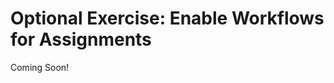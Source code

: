 # Optional Exercise: Enable Workflows for Assignments

Coming Soon!

<!--

Note to the editor: I had to change some snippet instructions to remove the !--, #--, or -- in order to comment out the entire file. Make sure to review and ensure the snippets are correct.

#### Exercise Goals

- Add WorkflowInstance reference to service.xml
- Manage WorkflowInstance resources in the Assignment local service
- Create an Assignment workflow handler
- Implement support for status in the getter methods
- Implement support for workflow status in the ViewAssignmentsMVCRenderCommand
- Implement support for workflow status in the JSP files
- Test the application

<div class="note">
Note: This exercise is optional. It is not written as step-by-step exercises so that you can explore and experiment more.
</div>

</div>
	
#### Add WorkflowInstance Reference to service.xml

Remember how in the *Integrate with the Asset Framework* exercise we added the status fields to the Assignment entity. These fields are also required in integrating with the Workflow framework. 

We'll make the [WorkflowInstanceLink](https://github.com/liferay/liferay-portal/blob/7.3.x/portal-kernel/src/com/liferay/portal/kernel/model/WorkflowInstanceLink.java) service , which is responsible for creating workflow resources for model entities, available in the Assignment local service.

Open the `service.xml` in the *gradebook-service* module and add `WorkflowInstanceLink` to the Assignment entity's references. Then rebuild the service.

```xml
<reference entity="WorkflowInstanceLink" package-path="com.liferay.portal" />
```

<div class="page"></div>

#### Manage WorkflowInstanceLink Resources in the Assignment Local Service

Workflows are bound to model entities with WorkflowInstanceLink resources. Like with permission and Asset resources, we have to take care of managing these resources in the Assignment local service. Open the class `com.liferay.training.gradebook.service.impl.AssignmentLocalServiceImpl` in the *gradebook-service* module. Implement a new method for creating a WorkflowInstanceLink as shown in the code below. Organize the missing imports and save the class.

```java
protected Assignment startWorkflowInstance(
	long userId, Assignment assignment, ServiceContext serviceContext)
	throws PortalException {

	Map<String, Serializable> workflowContext = new HashMap();

	String userPortraitURL = StringPool.BLANK;
	String userURL = StringPool.BLANK;

	if (serviceContext.getThemeDisplay() != null) {
		User user = userLocalService.getUser(userId);

		userPortraitURL =
			user.getPortraitURL(serviceContext.getThemeDisplay());
		userURL = user.getDisplayURL(serviceContext.getThemeDisplay());
	}

	workflowContext.put(
		WorkflowConstants.CONTEXT_USER_PORTRAIT_URL, userPortraitURL);
	workflowContext.put(WorkflowConstants.CONTEXT_USER_URL, userURL);
```

< pagebreak for pdf book >

```java
	return WorkflowHandlerRegistryUtil.startWorkflowInstance(
		assignment.getCompanyId(), assignment.getGroupId(), userId,
		Assignment.class.getName(), assignment.getAssignmentId(),
		assignment, serviceContext, workflowContext);
}
```

Next, implement updating the status fields and managing WorkFlowInstances on creating and deleting Assignments by adding setting status fields and creating a WorkFlowInstanceLink in the `addAssignment()` method. Replace the method's code with the following. See the highlighted lines below for changes.

```java
public Assignment addAssignment(long groupId, Map<Locale, String> titleMap, Map<Locale, String> description,
		Date dueDate, ServiceContext serviceContext) throws PortalException {

	// Validate assignment parameters.

	_assignmentValidator.validate(titleMap, description, dueDate);

	// Get group and user.

	Group group = groupLocalService.getGroup(groupId);

	long userId = serviceContext.getUserId();

	User user = userLocalService.getUser(userId);

	// Generate primary key for the assignment.

	long assignmentId = counterLocalService.increment(Assignment.class.getName());

	// Create assigment. This doesn't yet persist the entity.

	Assignment assignment = createAssignment(assignmentId);

	// Populate fields.

	assignment.setCompanyId(group.getCompanyId());
	assignment.setCreateDate(serviceContext.getCreateDate(new Date()));
	assignment.setDueDate(dueDate);
	assignment.setDescription(description);
	assignment.setGroupId(groupId);
	assignment.setModifiedDate(serviceContext.getModifiedDate(new Date()));
	assignment.setTitleMap(titleMap);
	assignment.setUserId(userId);
	assignment.setUserName(user.getScreenName());
	
	// Set Status fields.
	
	assignment.setStatus(WorkflowConstants.STATUS_DRAFT);
	assignment.setStatusByUserId(userId);
	assignment.setStatusByUserName(user.getFullName());
	assignment.setStatusDate(serviceContext.getModifiedDate(null));		

	// Persist assignment to database.
	
	assignment = super.addAssignment(assignment);

	// Add permission resources.

	boolean portletActions = false;
	boolean addGroupPermissions = true;
	boolean addGuestPermissions = true;
	resourceLocalService.addResources(group.getCompanyId(), groupId, userId, Assignment.class.getName(),
			assignment.getAssignmentId(), portletActions, addGroupPermissions, addGuestPermissions);
	
	// Update asset.

	updateAsset(assignment, serviceContext);

	// Start workflow instance and return the assignment.
	 
	return startWorkflowInstance(userId, assignment, serviceContext);
}
```

Implement code for deleting the WorkflowInstanceLink in `deleteAssignment()`. Replace the existing code with something similar to the following. See highlighted rows for changes and don't forget to organize missing imports.

```java
public Assignment deleteAssignment(Assignment assignment)
	throws PortalException {

	// Delete permission resources.

	resourceLocalService.deleteResource(
		assignment, ResourceConstants.SCOPE_INDIVIDUAL);

	// Delete the Asset resource.

	assetEntryLocalService.deleteEntry(
		Assignment.class.getName(), assignment.getAssignmentId());

	// Delete the workflow resource.

	workflowInstanceLinkLocalService.deleteWorkflowInstanceLinks(
		assignment.getCompanyId(), assignment.getGroupId(),
		Assignment.class.getName(), assignment.getAssignmentId());
```

< pagebreak for pdf book >

```java
	// Delete the Assignment

	return super.deleteAssignment(assignment);
}	
```

#### Create an Assignment Workflow Handler

A workflow handler is an OSGi component that registers itself to the OSGi service registry as responsible for handling workflow status changes on defined model entities. For updating the workflow status, first create the actual worker method in the local service. This method should also sync the `visible` field of entity's Asset resource.

Open the class `com.liferay.training.gradebook.service.impl.AssignmentLocalServiceImpl` in the *gradebook-service* module. Implement** a new `updateStatus()` method. When you're done, organize the missing imports and rebuild the service.

```java
public Assignment updateStatus(
	long userId, long assignmentId, int status,
	ServiceContext serviceContext)
	throws PortalException, SystemException {

	User user = userLocalService.getUser(userId);
	Assignment assignment = getAssignment(assignmentId);

	assignment.setStatus(status);
	assignment.setStatusByUserId(userId);
	assignment.setStatusByUserName(user.getFullName());
	assignment.setStatusDate(new Date());

	assignmentPersistence.update(assignment);
```

< pagebreak for pdf book >

```java
	if (status == WorkflowConstants.STATUS_APPROVED) {

		assetEntryLocalService.updateVisible(
			Assignment.class.getName(), assignmentId, true);

	}
	else {

		assetEntryLocalService.updateVisible(
			Assignment.class.getName(), assignmentId, false);
	}

	return assignment;
}
```

Next we need to implement the WorkflowHandler component by creating a class `com.liferay.training.gradebook.service.workflow.AssignmentWorkflowHandler` in the *gradebook-service* module. The code should look similar to what is written below.

```java

package com.liferay.training.gradebook.service.workflow;

import com.liferay.portal.kernel.exception.PortalException;
import com.liferay.portal.kernel.security.permission.ResourceActions;
import com.liferay.portal.kernel.service.ServiceContext;
import com.liferay.portal.kernel.util.GetterUtil;
import com.liferay.portal.kernel.workflow.BaseWorkflowHandler;
import com.liferay.portal.kernel.workflow.WorkflowConstants;
import com.liferay.portal.kernel.workflow.WorkflowHandler;
import com.liferay.training.gradebook.model.Assignment;
import com.liferay.training.gradebook.service.AssignmentLocalService;

import java.io.Serializable;
import java.util.Locale;
import java.util.Map;

import org.osgi.service.component.annotations.Component;
import org.osgi.service.component.annotations.Reference;

/**
	* Assignments workflow handler.
	* 
	* @author liferay
	*/
@Component(
	immediate = true, 
	service = WorkflowHandler.class
)
public class AssignmentWorkflowHandler extends BaseWorkflowHandler<Assignment> {

	@Override
	public String getClassName() {

		return Assignment.class.getName();
	}

	@Override
	public String getType(Locale locale) {

		return _resourceActions.getModelResource(locale, getClassName());
	}

	@Override
	public Assignment updateStatus(
		int status, Map<String, Serializable> workflowContext)
		throws PortalException {

		long userId = GetterUtil.getLong(
			(String) workflowContext.get(WorkflowConstants.CONTEXT_USER_ID));

		long resourcePrimKey = GetterUtil.getLong(
			(String) workflowContext.get(
				WorkflowConstants.CONTEXT_ENTRY_CLASS_PK));
	
		ServiceContext serviceContext =
			(ServiceContext) workflowContext.get("serviceContext");

		return _assigmentLocalService.updateStatus(
			userId, resourcePrimKey, status, serviceContext);
	}

	@Reference
	private AssignmentLocalService _assigmentLocalService;

	@Reference
	private ResourceActions _resourceActions;
	
}
```

#### Implement Support for Status in the Getter Methods

Now our entities support workflows on the service layer but we also have to be able to query them by their status so that for example draft entities are not shown to unauthorized users. 

For the sake of exercise, we'll add a new signature for `getAssignmentsByKeywords()` only, taking the `status` field into account. Open the class `com.liferay.training.gradebook.service.impl.AssignmentLocalServiceImpl` in the *gradebook-service* module and add new signatures for the `getAssignmentsByKeywords()` and `getAssignmentsCountByKeywords()`.

```java
public List<Assignment> getAssignmentsByKeywords(
	long groupId, String keywords, int start, int end, int status,
	OrderByComparator<Assignment> orderByComparator) {

	DynamicQuery assignmentQuery = getKeywordSearchDynamicQuery(groupId, keywords);

	if (status != WorkflowConstants.STATUS_ANY) {
		assignmentQuery.add(RestrictionsFactoryUtil.eq("status", status));
	}

	return assignmentLocalService.dynamicQuery(
		assignmentQuery, start, end, orderByComparator);
}

public long getAssignmentsCountByKeywords(
	long groupId, String keywords, int status) {

	DynamicQuery assignmentQuery = getKeywordSearchDynamicQuery(groupId, keywords);

	if (status != WorkflowConstants.STATUS_ANY) {
		assignmentQuery.add(RestrictionsFactoryUtil.eq("status", status));
	}

	return assignmentLocalService.dynamicQueryCount(assignmentQuery);
}
```

These methods are called through the remote service, so let's add facades for them in the `com.liferay.training.gradebook.service.impl.AssignmentServiceImpl.java` class located in the *gradebook-service* module. When you're done, save the class and rebuild the service. Code for the new facade methods should be similar to the code below.

```java
public List<Assignment> getAssignmentsByKeywords(
	long groupId, String keywords, int start, int end, int status,
	OrderByComparator<Assignment> orderByComparator) {

	return assignmentLocalService.getAssignmentsByKeywords(
		groupId, keywords, start, end, status, orderByComparator);
}

public long getAssignmentsCountByKeywords(
	long groupId, String keywords, int status) {

	return assignmentLocalService.getAssignmentsCountByKeywords(
		groupId, keywords, status);
}	
```

#### Implement Workflow Support for Search

Implement a pre filter for Assignments search so that only approved entities are shown by creating a class `com.liferay.training.gradebook.internal.search.spi.model.query.contributor.AssignmentModelPreFilterContributor` in the *gradebook-service* module. Code should look something like this:

```java
package com.liferay.training.gradebook.internal.search.spi.model.query.contributor;

import com.liferay.portal.kernel.search.SearchContext;
import com.liferay.portal.kernel.search.filter.BooleanFilter;
import com.liferay.portal.search.spi.model.query.contributor.ModelPreFilterContributor;
import com.liferay.portal.search.spi.model.registrar.ModelSearchSettings;

import org.osgi.service.component.annotations.Component;
import org.osgi.service.component.annotations.Reference;

@Component(
	immediate = true,
	property = "indexer.class.name=com.liferay.training.gradebook.model.Assignment",
	service = ModelPreFilterContributor.class
)
public class AssignmentModelPreFilterContributor
	implements ModelPreFilterContributor {
	@Override
	public void contribute(
		BooleanFilter booleanFilter, ModelSearchSettings modelSearchSettings,
		SearchContext searchContext) {

		addWorkflowStatusFilter(
			booleanFilter, modelSearchSettings, searchContext);
	}

	protected void addWorkflowStatusFilter(
		BooleanFilter booleanFilter, ModelSearchSettings modelSearchSettings,
		SearchContext searchContext) {

		workflowStatusModelPreFilterContributor.contribute(
			booleanFilter, modelSearchSettings, searchContext);
	}

	@Reference(target = "(model.pre.filter.contributor.id=WorkflowStatus)")
	protected ModelPreFilterContributor workflowStatusModelPreFilterContributor;

}
```

#### Implement Support for Workflow Status in the MVC Render Command

Next we'll change the implementation of the `ViewAssignmentsMVCRenderCommand`, which is responsible for listing the Assignments, so that it takes the `status` field into account and for the sake of exercise, exposes drafted entities only for the administrators.

Replace the contents of the `com.liferay.training.gradebook.web.portlet.action.ViewAssignmentsMVCRenderCommand` class with the code below. See the highlighted lines for changes.

```java
package com.liferay.training.gradebook.web.portlet.action;

import com.liferay.portal.kernel.dao.search.SearchContainer;
import com.liferay.portal.kernel.portlet.LiferayPortletRequest;
import com.liferay.portal.kernel.portlet.LiferayPortletResponse;
import com.liferay.portal.kernel.portlet.bridges.mvc.MVCRenderCommand;
import com.liferay.portal.kernel.security.permission.PermissionChecker;
import com.liferay.portal.kernel.theme.ThemeDisplay;
import com.liferay.portal.kernel.util.OrderByComparator;
import com.liferay.portal.kernel.util.OrderByComparatorFactoryUtil;
import com.liferay.portal.kernel.util.ParamUtil;
import com.liferay.portal.kernel.util.Portal;
import com.liferay.portal.kernel.util.WebKeys;
import com.liferay.portal.kernel.workflow.WorkflowConstants;
import com.liferay.training.gradebook.model.Assignment;
import com.liferay.training.gradebook.service.AssignmentService;
import com.liferay.training.gradebook.web.constants.GradebookPortletKeys;
import com.liferay.training.gradebook.web.constants.MVCCommandNames;
import com.liferay.training.gradebook.web.display.context.AssignmentsManagementToolbarDisplayContext;
import com.liferay.training.gradebook.web.internal.security.permission.resource.AssignmentPermission;

import java.util.List;

import javax.portlet.PortletException;
import javax.portlet.RenderRequest;
import javax.portlet.RenderResponse;

import org.osgi.service.component.annotations.Component;
import org.osgi.service.component.annotations.Reference;

/**
	* MVC command for showing the assignments list.
	* 
	* @author liferay
	*/
@Component(
	immediate = true, 
	property = {
		"javax.portlet.name=" + GradebookPortletKeys.Gradebook, 
		"mvc.command.name=/",
		"mvc.command.name=" + MVCCommandNames.VIEW_ASSIGNMENTS
	}, 
	service = MVCRenderCommand.class
)
public class ViewAssignmentsMVCRenderCommand implements MVCRenderCommand {

	@Override
	public String render(
		RenderRequest renderRequest, RenderResponse renderResponse)
		throws PortletException {

		// Add assignment list related attributes.

		addAssignmentListAttributes(renderRequest);
		
		// Add Clay management toolbar related attributes.

		addManagementToolbarAttributes(renderRequest, renderResponse);
		
		// Add permission checker.

		renderRequest.setAttribute(
			"assignmentPermission", _assignmentPermission);		

		return "/view.jsp";
	}

	/**
		* Adds assigment list related attributes to the request.
		* 
		* @param renderRequest
		*/
	private void addAssignmentListAttributes(RenderRequest renderRequest) {

		ThemeDisplay themeDisplay =
			(ThemeDisplay) renderRequest.getAttribute(WebKeys.THEME_DISPLAY);

		// Resolve start and end for the search.

		int currentPage = ParamUtil.getInteger(
			renderRequest, SearchContainer.DEFAULT_CUR_PARAM,
			SearchContainer.DEFAULT_CUR);

		int delta = ParamUtil.getInteger(
			renderRequest, SearchContainer.DEFAULT_DELTA_PARAM,
			SearchContainer.DEFAULT_DELTA);

		int start = ((currentPage > 0) ? (currentPage - 1) : 0) * delta;
		int end = start + delta;

		// Get sorting options.
		// Notice that this doesn't really sort on title because the field is
		// stored in XML. In real world this search would be integrated to the
		// search engine  to get localized sort options.

		String orderByCol =
			ParamUtil.getString(renderRequest, "orderByCol", "title");
		String orderByType =
			ParamUtil.getString(renderRequest, "orderByType", "asc");

		// Create comparator

		OrderByComparator<Assignment> comparator =
			OrderByComparatorFactoryUtil.create(
				"Assignment", orderByCol, !("asc").equals(orderByType));

		// Get keywords.
		// Notice that cleaning keywords is not implemented.

		String keywords = ParamUtil.getString(renderRequest, "keywords");
		
		// Get the workflow status for the list.
		
		int status = getAllowedWorkflowStatus(renderRequest);

		// Call the service to get the list of assignments.

		List<Assignment> assignments =
			_assignmentService.getAssignmentsByKeywords(
				themeDisplay.getScopeGroupId(), keywords, start, end, status,
				comparator);

		// Set request attributes.

		renderRequest.setAttribute("assignments", assignments);
		renderRequest.setAttribute(
			"assignmentCount", _assignmentService.getAssignmentsCountByKeywords(
				themeDisplay.getScopeGroupId(), keywords, status));

	}

	/**
		* Adds Clay management toolbar context object to the request.
		* 
		* @param renderRequest
		* @param renderResponse
		*/
	private void addManagementToolbarAttributes(
		RenderRequest renderRequest, RenderResponse renderResponse) {

		LiferayPortletRequest liferayPortletRequest =
			_portal.getLiferayPortletRequest(renderRequest);

		LiferayPortletResponse liferayPortletResponse =
			_portal.getLiferayPortletResponse(renderResponse);

		AssignmentsManagementToolbarDisplayContext assignmentsManagementToolbarDisplayContext =
			new AssignmentsManagementToolbarDisplayContext(
				liferayPortletRequest, liferayPortletResponse,
				_portal.getHttpServletRequest(renderRequest));

		renderRequest.setAttribute(
			"assignmentsManagementToolbarDisplayContext",
			assignmentsManagementToolbarDisplayContext);

	}

	/**
		* Returns workflow status current user is allowed to see.
		* 
		* This simple example returns ANY status for company admin and
		* APPROVED for other users.
		* 
		* @param renderRequest
		* @return
		*/
	private int getAllowedWorkflowStatus(RenderRequest renderRequest) {

		ThemeDisplay themeDisplay =
			(ThemeDisplay) renderRequest.getAttribute(WebKeys.THEME_DISPLAY);
		
		PermissionChecker  permissionChecker = themeDisplay.getPermissionChecker();
		
		int status;
		
		if (permissionChecker.isCompanyAdmin()) {
			status = WorkflowConstants.STATUS_ANY;
		} else {
			status = WorkflowConstants.STATUS_APPROVED;
		}
		
		return status;
	}	
	
	@Reference
	protected AssignmentPermission _assignmentPermission;

	@Reference
	protected AssignmentService _assignmentService;

	@Reference
	private Portal _portal;
}
```

#### Implement Support for Workflow Status in the JSP Files

The last thing to do is to show status in the user interface. Let's add the `status` column to the JSP file responsible for showing the Assignments list columns. Open the file `/src/main/resources/META-INF/resources/assignment/entry_search_column.jspf` in the *gradebook-web* module. Replace the file contents with code similar to that shown below.

```html
<%-- Generate assignment view  URL. --%>

<portlet:renderURL var="viewAssignmentURL">
	<portlet:param name="mvcRenderCommandName" value="<%=MVCCommandNames.VIEW_ASSIGNMENT %>" />
	<portlet:param name="redirect" value="${currentURL}" />
	<portlet:param name="assignmentId" value="${entry.assignmentId}" />
</portlet:renderURL>

<c:choose>

	<%-- Descriptive (list) view --%>

	<c:when
		test='${assignmentsManagementToolbarDisplayContext.getDisplayStyle().equals("descriptive")}'>

		<%-- User --%>

		<liferay-ui:search-container-column-user 
			showDetails="<%=false%>"
			userId="<%=entry.getUserId()%>" 
		/>

		<liferay-ui:search-container-column-text colspan="<%=2%>">

			<%
				String modifiedDateDescription =
					LanguageUtil.getTimeDescription(
							request, System.currentTimeMillis() 
							- entry.getModifiedDate().getTime(), true);
			%>

			<h5 class="text-default">
				<liferay-ui:message
					arguments="<%=new String[] {entry.getUserName(), modifiedDateDescription}%>"
					key="x-modified-x-ago" />
			</h5>

			<h4>
				<aui:a href="${viewAssignmentURL}">
					${entry.getTitle(locale)}
				</aui:a>
			</h4>
			
			<h5 class="text-default">
				<aui:workflow-status 
					markupView="lexicon" 
					showIcon="<%= true %>"
					showLabel="<%= false %>" 
					status="${entry.status}" 
				/>
			</h5>

		</liferay-ui:search-container-column-text>

		<liferay-ui:search-container-column-jsp
			path="/assignment/entry_actions.jsp" />
	</c:when>

	<%-- Card view  --%>

	<c:when
		test='${assignmentsManagementToolbarDisplayContext.getDisplayStyle().equals("icon")}'>

		<%
			row.setCssClass("lfr-asset-item");
		%>

		<liferay-ui:search-container-column-text>

			<%-- Vertical card. --%>

			<liferay-frontend:icon-vertical-card
				actionJsp="/assignment/entry_actions.jsp"
				actionJspServletContext="<%= application %>" 
				icon="cards2" resultRow="${row}"
				title="${entry.getTitle(locale)}" 
				url="${viewAssignmentURL}">

				<liferay-frontend:vertical-card-sticker-bottom>
				
					<liferay-ui:user-portrait 
						cssClass="sticker sticker-bottom"
						userId="${entry.userId}" 
					/>
				</liferay-frontend:vertical-card-sticker-bottom>

				<liferay-frontend:vertical-card-footer>
					
					<%-- Workflow status --%>

					<aui:workflow-status 
						markupView="lexicon" 
						showIcon="<%= false %>"
						showLabel="<%= false %>" 
						status="${entry.status}" 
					/>					  
					
					<div class="truncate-text">
					
						<%-- Strip HTML --%>
						
						<%=HtmlUtil.stripHtml(entry.getDescription(locale)) %>
					</div>
				</liferay-frontend:vertical-card-footer>
			</liferay-frontend:icon-vertical-card>
		</liferay-ui:search-container-column-text>
	</c:when>
	
	<%-- Table view --%>

	<c:otherwise>
	
		<liferay-ui:search-container-column-text 
			href="${viewAssignmentURL}" 
			name="title" 
			value="<%= entry.getTitle(locale) %>" 
		/>

		<liferay-ui:search-container-column-user 
			name="author" 
			userId="${entry.userId}" 
		/>

		<liferay-ui:search-container-column-date 
			name="create-date"
			property="createDate" 
		/>

		<%-- Workflow status --%>

		<liferay-ui:search-container-column-status 
			name="status" 
		/>

		<liferay-ui:search-container-column-jsp 
			name="actions"
			path="/assignment/entry_actions.jsp" 
		/>
	</c:otherwise>
</c:choose>
```

<div class="page"></div>

#### Test the Application

To be able to test, we have to enable and define a workflow for Assignments. Go to localhost:8080 in your browser and sign in if necessary. Go to workflows in the Site Administration panel. Set the *Assignment workflow* to *Single Approver*. Open the Gradebook application and create an Assignment. The status on the list should now be pending. Create a new assignment. After refreshing the page, you should see a notification on your avatar image indicating a new workflow event.

Now you can manage the workflows for Assignments as for any other Liferay Assets.

-->